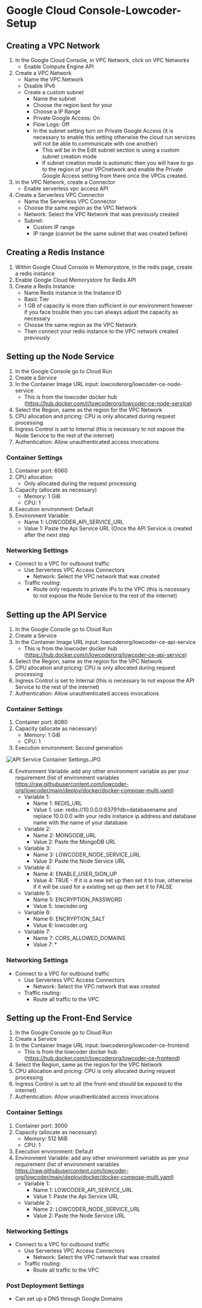 # Google Cloud Console-Lowcoder-Setup

## Creating a VPC Network
1. In the Google Cloud Console, in VPC Network, click on VPC Networks
    - Enable Compute Engine API
3. Create a VPC Network
    - Name the VPC Network
    - Disable IPv6
    - Create a custom subnet 
        - Name the subnet 
        - Choose the region best for your
        - Choose a IP Range
        - Private Google Access: On
        - Flow Logs: Off
        - In the subnet setting turn on Private Google Access (it is necessary to enable this setting otherwise the cloud run services will not be able to communicate with one another)
            - This will be in the Edit subnet section is using a custom subnet creation mode
            - If subnet creation mode is automatic then you will have to go to the region of your VPCnetwork and enable the Private Google Access setting from there once the VPCis created.
4. In the VPC Network, create a Connector
    - Enable serverless vpc access API
6. Create a Serverless VPC Connector
    - Name the Serverless VPC Connector
    - Choose the same region as the VPC Network
    - Network: Select the VPC Network that was previously created
    - Subnet:
        - Custom IP range
        - IP range (cannot be the same subnet that was created before) 

## Creating a Redis Instance
1. Within Google Cloud Console in Memorystore, in the redis page, create a redis instance
2. Enable Google Cloud Memorystore for Redis API
3. Create a Redis Instance:
    - Name Redis instance in the Instance ID
    - Basic Tier
    - 1 GB of capacity is more than sufficient in our environment however if you face trouble then you can always adjust the capacity as necessary
    - Choose the same region as the VPC Network
    - Then connect your redis instance to the VPC network created previously


## Setting up the Node Service
1. In the Google Console go to Cloud Run
2. Create a Service 
3. In the Container Image URL input: lowcoderorg/lowcoder-ce-node-service
    - This is from the lowcoder docker hub (https://hub.docker.com/r/lowcoderorg/lowcoder-ce-node-service)
4. Select the Region, same as the region for the VPC Network
5. CPU allocation and pricing: CPU is only allocated during request processing
6. Ingress Control is set to Internal (this is necessary to not expose the Node Service to the rest of the internet)
7. Authentication: Allow unauthenticated access invocations

### Container Settings
1. Container port: 6060
2. CPU allocation:
    - Only allocated during the request processing
3. Capacity (allocate as necessary) 
    - Memory: 1 GiB 
    - CPU: 1
4. Execution environment: Default 
5. Environment Variable:
    - Name 1: LOWCODER_API_SERVICE_URL
    - Value 1: Paste the Api Service URL (Once the API Service is created after the next step

### Networking Settings
- Connect to a VPC for outbound traffic
    - Use Serverless VPC Access Connectors
       - Network: Select the VPC network that was created 
    - Traffic routing:
      - Route only requests to private IPs to the VPC (this is necessary to not expose the Node Service to the rest of the internet)


## Setting up the API Service
1. In the Google Console go to Cloud Run
2. Create a Service 
3. In the Container Image URL input: lowcoderorg/lowcoder-ce-api-service
    - This is from the lowcoder docker hub (https://hub.docker.com/r/lowcoderorg/lowcoder-ce-api-service)
4. Select the Region, same as the region for the VPC Network
5. CPU allocation and pricing: CPU is only allocated during request processing
6. Ingress Control is set to Internal (this is necessary to not expose the API Service to the rest of the internet)
7. Authentication: Allow unauthenticated access invocations

### Container Settings
1. Container port: 8080
2. Capacity (allocate as necessary) 
    - Memory: 1 GiB 
    - CPU: 1
3. Execution environment: Second generation

![API Service Container Settings.JPG](https://github.com/lmt-ventures/GCC-Lowcoder-Setup/blob/a0c34bf799035819f04f48ef884f4200c973e3e9/API%20Service%20Container%20Settings.JPG)

4. Environment Variable: add any other environment variable as per your requirement (list of environment variables https://raw.githubusercontent.com/lowcoder-org/lowcoder/main/deploy/docker/docker-compose-multi.yaml)
    - Variable 1: 
      - Name 1: REDIS_URL
      - Value 1: use: redis://10.0.0.0:6379?db=databasename and replace 10.0.0.0 with your redis instance ip address and database name with the name of your database
    - Variable 2: 
      - Name 2: MONGODB_URL
      - Value 2: Paste the MongoDB URL
    - Variable 3: 
      - Name 3: LOWCODER_NODE_SERVICE_URL
      - Value 3: Paste the Node Service URL
    - Variable 4: 
      - Name 4: ENABLE_USER_SIGN_UP
      - Value 4: TRUE
            - If it is a new set up then set it to true, otherwise if it will be used for a existing set up then set it to FALSE
    - Variable 5: 
      - Name 5: ENCRYPTION_PASSWORD
      - Value 5: lowcoder.org
    - Variable 6: 
      - Name 6: ENCRYPTION_SALT
      - Value 6: lowcoder.org
    - Variable 7: 
      - Name 7: CORS_ALLOWED_DOMAINS
      - Value 7: *

### Networking Settings
- Connect to a VPC for outbound traffic
    - Use Serverless VPC Access Connectors
       - Network: Select the VPC network that was created 
    - Traffic routing:
      - Route all traffic to the VPC


## Setting up the Front-End Service 
1. In the Google Console go to Cloud Run
2. Create a Service 
3. In the Container Image URL input: lowcoderorg/lowcoder-ce-frontend
    - This is from the lowcoder docker hub (https://hub.docker.com/r/lowcoderorg/lowcoder-ce-frontend)
4. Select the Region, same as the region for the VPC Network
5. CPU allocation and pricing: CPU is only allocated during request processing
6. Ingress Control is set to all (the front-end should be exposed to the internet)
7. Authentication: Allow unauthenticated access invocations

### Container Settings 
1. Container port: 3000
2. Capacity (allocate as necessary) 
    - Memory: 512 MiB 
    - CPU: 1
3. Execution environment: Default
4. Environment Variable: add any other environment variable as per your requirement (list of environment variables https://raw.githubusercontent.com/lowcoder-org/lowcoder/main/deploy/docker/docker-compose-multi.yaml)
    - Variable 1: 
      - Name 1: LOWCODER_API_SERVICE_URL
      - Value 1: Paste the Api Service URL
    - Variable 2: 
      - Name 2: LOWCODER_NODE_SERVICE_URL
      - Value 2: Paste the Node Service URL
### Networking Settings
- Connect to a VPC for outbound traffic
    - Use Serverless VPC Access Connectors
       - Network: Select the VPC network that was created 
    - Traffic routing:
      - Route all traffic to the VPC
### Post Deployment Settings
- Can set up a DNS through Google Domains 

